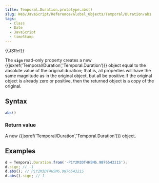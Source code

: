 ```yaml
---
title: Temporal.Duration.prototype.abs()
slug: Web/JavaScript/Reference/Global_Objects/Temporal/Duration/abs
tags:
  - Class
  - Date
  - JavaScript
  - timeStamp
---
```

{{JSRef}}

The **`sign`** read-only property creates a new
{{jsxref('Temporal/Duration','Temporal.Duration')}} object
equal to the absolute value of the original duration; that is, all properties
will have the same magnitude as in the original object, but all be positive.If
the original object is already zero or positive, then the returned object is a
copy of the original.

## Syntax

```js
abs()
```

### Return value

A new {{jsxref('Temporal/Duration','Temporal.Duration')}}
object.

## Examples

```js
d = Temporal.Duration.from('-P1Y2M3DT4H5M6.987654321S');
d.sign; // -1
d.abs(); // P1Y2M3DT4H5M6.987654321S
d.abs().sign; // 1
```
